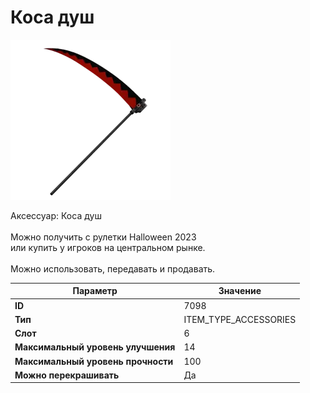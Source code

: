# Коса душ

![Item Image](../img/7098.webp?raw=true)

Аксессуар: Коса душ<br><br>Можно получить с рулетки Halloween 2023<br>или купить у игроков на центральном рынке.<br><br>Можно использовать, передавать и продавать.


| Параметр | Значение |
|----------|----------|
| **ID** | 7098 |
| **Тип** | ITEM_TYPE_ACCESSORIES |
| **Слот** | 6 |
| **Максимальный уровень улучшения** | 14 |
| **Максимальный уровень прочности** | 100 |
| **Можно перекрашивать** | Да |

